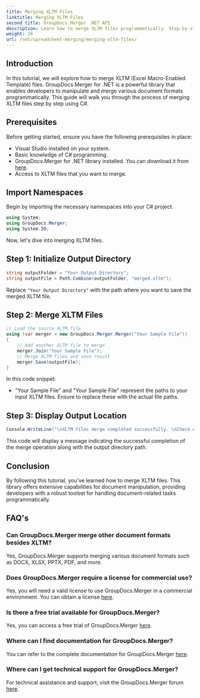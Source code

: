 ```yaml
---
title: Merging XLTM Files
linktitle: Merging XLTM Files
second_title: GroupDocs.Merger .NET API
description: Learn how to merge XLTM files programmatically. Step-by-step guide with code examples.
weight: 16
url: /net/spreadsheet-merging/merging-xltm-files/
---
```

## Introduction
In this tutorial, we will explore how to merge XLTM (Excel Macro-Enabled Template) files. GroupDocs.Merger for .NET is a powerful library that enables developers to manipulate and merge various document formats programmatically. This guide will walk you through the process of merging XLTM files step by step using C#.
## Prerequisites
Before getting started, ensure you have the following prerequisites in place:
- Visual Studio installed on your system.
- Basic knowledge of C# programming.
- GroupDocs.Merger for .NET library installed. You can download it from [here](https://releases.groupdocs.com/merger/net/).
- Access to XLTM files that you want to merge.

## Import Namespaces
Begin by importing the necessary namespaces into your C# project.
```csharp
using System; 
using GroupDocs.Merger;
using System.IO;
```

Now, let's dive into merging XLTM files.
## Step 1: Initialize Output Directory
```csharp
string outputFolder = "Your Output Directory";
string outputFile = Path.Combine(outputFolder, "merged.xltm");
```
Replace `"Your Output Directory"` with the path where you want to save the merged XLTM file.
## Step 2: Merge XLTM Files
```csharp
// Load the source XLTM file
using (var merger = new GroupDocs.Merger.Merger("Your Sample File"))
{
    // Add another XLTM file to merge
    merger.Join("Your Sample File");
    // Merge XLTM files and save result
    merger.Save(outputFile);
}
```
In this code snippet:
- "Your Sample File" and "Your Sample File" represent the paths to your input XLTM files. Ensure to replace these with the actual file paths.
## Step 3: Display Output Location
```csharp
Console.WriteLine("\nXLTM files merge completed successfully. \nCheck output in {0}", outputFolder);
```
This code will display a message indicating the successful completion of the merge operation along with the output directory path.

## Conclusion
By following this tutorial, you've learned how to merge XLTM files. This library offers extensive capabilities for document manipulation, providing developers with a robust toolset for handling document-related tasks programmatically.

## FAQ's
### Can GroupDocs.Merger merge other document formats besides XLTM?
Yes, GroupDocs.Merger supports merging various document formats such as DOCX, XLSX, PPTX, PDF, and more.
### Does GroupDocs.Merger require a license for commercial use?
Yes, you will need a valid license to use GroupDocs.Merger in a commercial environment. You can obtain a license [here](https://purchase.groupdocs.com/buy).
### Is there a free trial available for GroupDocs.Merger?
Yes, you can access a free trial of GroupDocs.Merger [here](https://releases.groupdocs.com/).
### Where can I find documentation for GroupDocs.Merger?
You can refer to the complete documentation for GroupDocs.Merger [here](https://tutorials.groupdocs.com/merger/net/).
### Where can I get technical support for GroupDocs.Merger?
For technical assistance and support, visit the GroupDocs.Merger forum [here](https://forum.groupdocs.com/c/merger/32).